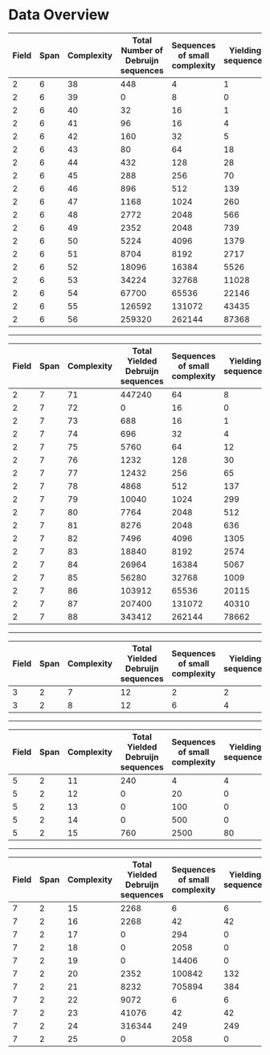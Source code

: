 # Data Overview

|   Field |   Span |   Complexity | Total Number of Debruijn sequences | Sequences of small complexity | Yielding sequences | Non-Yielding sequences |
|---------|--------|--------------|------------------------------------|-------------------------------|--------------------|------------------------|
|       2 |      6 |           38 |               448                  |                4              |            1       |            3           |
|       2 |      6 |           39 |               0                    |                8              |            0       |            8           |
|       2 |      6 |           40 |               32                   |                16             |            1       |            15          |
|       2 |      6 |           41 |               96                   |                16             |            4       |            12          |
|       2 |      6 |           42 |               160                  |                32             |            5       |            27          |
|       2 |      6 |           43 |               80                   |                64             |            18      |            46          |
|       2 |      6 |           44 |               432                  |                128            |            28      |            100         |
|       2 |      6 |           45 |               288                  |                256            |            70      |            186         |
|       2 |      6 |           46 |               896                  |                512            |            139     |            373         |
|       2 |      6 |           47 |               1168                 |                1024           |            260     |            764         |
|       2 |      6 |           48 |               2772                 |                2048           |            566     |            1482        |
|       2 |      6 |           49 |               2352                 |                2048           |            739     |            1309        |
|       2 |      6 |           50 |               5224                 |                4096           |            1379    |            2717        |
|       2 |      6 |           51 |               8704                 |                8192           |            2717    |            5475        |
|       2 |      6 |           52 |               18096                |                16384          |            5526    |            10858       |
|       2 |      6 |           53 |               34224                |                32768          |            11028   |            21740       |
|       2 |      6 |           54 |               67700                |                65536          |            22146   |            43390       |
|       2 |      6 |           55 |               126592               |                131072         |            43435   |            87637       |
|       2 |      6 |           56 |               259320               |                262144         |            87368   |            174776      |

---

|   Field |   Span |   Complexity | Total Yielded Debruijn sequences   | Sequences of small complexity | Yielding sequences | Non-Yielding sequences |
|---------|--------|--------------|------------------------------------|-------------------------------|--------------------|------------------------|
|       2 |      7 |           71 |                 447240             |                64             |           8        |           56           |
|       2 |      7 |           72 |                 0                  |                16             |           0        |           16           |
|       2 |      7 |           73 |                 688                |                16             |           1        |           15           |
|       2 |      7 |           74 |                 696                |                32             |           4        |           28           |
|       2 |      7 |           75 |                 5760               |                64             |           12       |           52           |
|       2 |      7 |           76 |                 1232               |                128            |           30       |           98           |
|       2 |      7 |           77 |                 12432              |                256            |           65       |           191          |
|       2 |      7 |           78 |                 4868               |                512            |           137      |           375          |
|       2 |      7 |           79 |                 10040              |                1024           |           299      |           725          |
|       2 |      7 |           80 |                 7764               |                2048           |           512      |           1536         |
|       2 |      7 |           81 |                 8276               |                2048           |           636      |           1412         |
|       2 |      7 |           82 |                 7496               |                4096           |           1305     |           2791         |
|       2 |      7 |           83 |                 18840              |                8192           |           2574     |           5618         |
|       2 |      7 |           84 |                 26964              |                16384          |           5067     |           11317        |
|       2 |      7 |           85 |                 56280              |                32768          |           1009     |           22759        |
|       2 |      7 |           86 |                 103912             |                65536          |           20115    |           45421        |
|       2 |      7 |           87 |                 207400             |                131072         |           40310    |           90762        |
|       2 |      7 |           88 |                 343412             |                262144         |           78662    |           183482       |

---

|   Field |   Span |   Complexity | Total Yielded Debruijn sequences   | Sequences of small complexity | Yielding sequences | Non-Yielding sequences |
|---------|--------|--------------|------------------------------------|-------------------------------|--------------------|------------------------|
|       3 |      2 |            7 |                 12                 |                2              |           2        |          0             |
|       3 |      2 |            8 |                 12                 |                6              |           4        |          2             |

---

|   Field |   Span |   Complexity | Total Yielded Debruijn sequences   | Sequences of small complexity | Yielding sequences | Non-Yielding sequences |
|---------|--------|--------------|------------------------------------|-------------------------------|--------------------|------------------------|
|       5 |      2 |           11 |                 240                |                4              |           4        |          0             |
|       5 |      2 |           12 |                 0                  |                20             |           0        |          20            |
|       5 |      2 |           13 |                 0                  |                100            |           0        |          100           |
|       5 |      2 |           14 |                 0                  |                500            |           0        |          500           |
|       5 |      2 |           15 |                 760                |                2500           |           80       |          2420          |

---

|   Field |   Span |   Complexity | Total Yielded Debruijn sequences   | Sequences of small complexity | Yielding sequences | Non-Yielding sequences |
|---------|--------|--------------|------------------------------------|-------------------------------|--------------------|------------------------|
|       7 |      2 |           15 |                 2268               |                6              |           6        |          0             |
|       7 |      2 |           16 |                 2268               |                42             |           42       |          0             |
|       7 |      2 |           17 |                 0                  |                294            |           0        |          294           |
|       7 |      2 |           18 |                 0                  |                2058           |           0        |          2058          |
|       7 |      2 |           19 |                 0                  |                14406          |           0        |          14406         |
|       7 |      2 |           20 |                 2352               |                100842         |           132      |          100710        |
|       7 |      2 |           21 |                 8232               |                705894         |           384      |          705510        |
|       7 |      2 |           22 |                 9072               |                6              |           6        |          0             |
|       7 |      2 |           23 |                 41076              |                42             |           42       |          0             |
|       7 |      2 |           24 |                 316344             |                249            |           249      |          0             |
|       7 |      2 |           25 |                 0                  |                2058           |           0        |          2058          |

